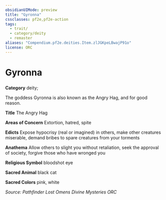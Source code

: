 ```yaml
---
obsidianUIMode: preview
title: "Gyronna"
cssclasses: pf2e,pf2e-action
tags:
  - trait/
  - category/deity
  - remaster
aliases: "Compendium.pf2e.deities.Item.zlJGKpeLBwajP91o"
license: ORC
---
```

# Gyronna

### 

**Category** deity; 




The goddess Gyronna is also known as the Angry Hag, and for good reason.

**Title** The Angry Hag

**Areas of Concern** Extortion, hatred, spite

**Edicts** Expose hypocrisy (real or imagined) in others, make other creatures miserable, demand bribes to spare creatures from your torments

**Anathema** Allow others to slight you without retaliation, seek the approval of society, forgive those who have wronged you

**Religious Symbol** bloodshot eye

**Sacred Animal** black cat

**Sacred Colors** pink, white

*Source: Pathfinder Lost Omens Divine Mysteries*
*ORC*